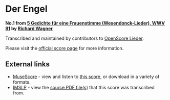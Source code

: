 
# Der Engel

__No.1 from [5 Gedichte für eine Frauenstimme (Wesendonck-Lieder), WWV 91](..) by [Richard Wagner](../..)__

Transcribed and maintained by contributors to [OpenScore Lieder].

Please visit the [official score page] for more information.

[official score page]: https://musescore.com/openscore-lieder-corpus/scores/5026068
[OpenScore Lieder]: https://musescore.com/openscore-lieder-corpus

## External links

- [MuseScore] - view and listen to [this score][MuseScore], or download in a variety of formats.
- [IMSLP] - view the [source PDF file(s)][IMSLP] that this score was transcribed from.

[MuseScore]: https://musescore.com/score/5026068
[IMSLP]: https://imslp.org/wiki/Special:ReverseLookup/44645
